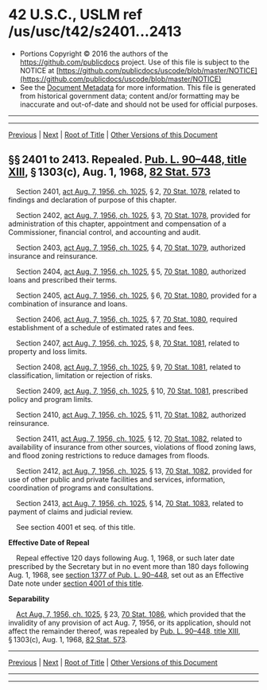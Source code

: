 ---
---

# 42 U.S.C., USLM ref /us/usc/t42/s2401...2413

* Portions Copyright © 2016 the authors of the https://github.com/publicdocs project.
  Use of this file is subject to the NOTICE at [https://github.com/publicdocs/uscode/blob/master/NOTICE](https://github.com/publicdocs/uscode/blob/master/NOTICE)
* See the [Document Metadata](././../../../..//README.md) for more information.
  This file is generated from historical government data; content and/or formatting may be inaccurate and out-of-date and should not be used for official purposes.

----------
----------

[Previous](./../../../..//us/usc/t42/ch25/m__us_usc_t42_ch25.md) | [Next](./../../../..//us/usc/t42/ch25/m__us_usc_t42_s2414.md) | [Root of Title](./../../../../) | [Other Versions of this Document](https://publicdocs.github.io/go/links?ns=uslm&ref=%2Fus%2Fusc%2Ft42%2Fs2401...2413)

## §§ 2401 to 2413. Repealed. [Pub. L. 90–448, title XIII][/us/pl/90/448/tXIII], § 1303(c), Aug. 1, 1968, [82 Stat. 573][/us/stat/82/573]

    Section 2401, [act Aug. 7, 1956, ch. 1025][/us/act/1956-08-07/ch1025], § 2, [70 Stat. 1078][/us/stat/70/1078], related to findings and declaration of purpose of this chapter.

    Section 2402, [act Aug. 7, 1956, ch. 1025][/us/act/1956-08-07/ch1025], § 3, [70 Stat. 1078][/us/stat/70/1078], provided for administration of this chapter, appointment and compensation of a Commissioner, financial control, and accounting and audit.

    Section 2403, [act Aug. 7, 1956, ch. 1025][/us/act/1956-08-07/ch1025], § 4, [70 Stat. 1079][/us/stat/70/1079], authorized insurance and reinsurance.

    Section 2404, [act Aug. 7, 1956, ch. 1025][/us/act/1956-08-07/ch1025], § 5, [70 Stat. 1080][/us/stat/70/1080], authorized loans and prescribed their terms.

    Section 2405, [act Aug. 7, 1956, ch. 1025][/us/act/1956-08-07/ch1025], § 6, [70 Stat. 1080][/us/stat/70/1080], provided for a combination of insurance and loans.

    Section 2406, [act Aug. 7, 1956, ch. 1025][/us/act/1956-08-07/ch1025], § 7, [70 Stat. 1080][/us/stat/70/1080], required establishment of a schedule of estimated rates and fees.

    Section 2407, [act Aug. 7, 1956, ch. 1025][/us/act/1956-08-07/ch1025], § 8, [70 Stat. 1081][/us/stat/70/1081], related to property and loss limits.

    Section 2408, [act Aug. 7, 1956, ch. 1025][/us/act/1956-08-07/ch1025], § 9, [70 Stat. 1081][/us/stat/70/1081], related to classification, limitation or rejection of risks.

    Section 2409, [act Aug. 7, 1956, ch. 1025][/us/act/1956-08-07/ch1025], § 10, [70 Stat. 1081][/us/stat/70/1081], prescribed policy and program limits.

    Section 2410, [act Aug. 7, 1956, ch. 1025][/us/act/1956-08-07/ch1025], § 11, [70 Stat. 1082][/us/stat/70/1082], authorized reinsurance.

    Section 2411, [act Aug. 7, 1956, ch. 1025][/us/act/1956-08-07/ch1025], § 12, [70 Stat. 1082][/us/stat/70/1082], related to availability of insurance from other sources, violations of flood zoning laws, and flood zoning restrictions to reduce damages from floods.

    Section 2412, [act Aug. 7, 1956, ch. 1025][/us/act/1956-08-07/ch1025], § 13, [70 Stat. 1082][/us/stat/70/1082], provided for use of other public and private facilities and services, information, coordination of programs and consultations.

    Section 2413, [act Aug. 7, 1956, ch. 1025][/us/act/1956-08-07/ch1025], § 14, [70 Stat. 1083][/us/stat/70/1083], related to payment of claims and judicial review.

    See section 4001 et seq. of this title.

 __Effective Date of Repeal__ 

    Repeal effective 120 days following Aug. 1, 1968, or such later date prescribed by the Secretary but in no event more than 180 days following Aug. 1, 1968, see [section 1377 of Pub. L. 90–448][/us/pl/90/448/s1377], set out as an Effective Date note under [section 4001 of this title][/us/usc/t42/s4001].

 __Separability__ 

    [Act Aug. 7, 1956, ch. 1025][/us/act/1956-08-07/ch1025], § 23, [70 Stat. 1086][/us/stat/70/1086], which provided that the invalidity of any provision of act Aug. 7, 1956, or its application, should not affect the remainder thereof, was repealed by [Pub. L. 90–448, title XIII][/us/pl/90/448/tXIII], § 1303(c), Aug. 1, 1968, [82 Stat. 573][/us/stat/82/573].

----------

[Previous](./../../../..//us/usc/t42/ch25/m__us_usc_t42_ch25.md) | [Next](./../../../..//us/usc/t42/ch25/m__us_usc_t42_s2414.md) | [Root of Title](./../../../../) | [Other Versions of this Document](https://publicdocs.github.io/go/links?ns=uslm&ref=%2Fus%2Fusc%2Ft42%2Fs2401...2413)

----------
----------

[/us/pl/90/448/tXIII]: https://publicdocs.github.io/go/links?ns=uslm&ref=%2Fus%2Fpl%2F90%2F448%2FtXIII
[/us/stat/82/573]: https://publicdocs.github.io/go/links?ns=uslm&ref=%2Fus%2Fstat%2F82%2F573
[/us/act/1956-08-07/ch1025]: https://publicdocs.github.io/go/links?ns=uslm&ref=%2Fus%2Fact%2F1956-08-07%2Fch1025
[/us/stat/70/1078]: https://publicdocs.github.io/go/links?ns=uslm&ref=%2Fus%2Fstat%2F70%2F1078
[/us/act/1956-08-07/ch1025]: https://publicdocs.github.io/go/links?ns=uslm&ref=%2Fus%2Fact%2F1956-08-07%2Fch1025
[/us/stat/70/1078]: https://publicdocs.github.io/go/links?ns=uslm&ref=%2Fus%2Fstat%2F70%2F1078
[/us/act/1956-08-07/ch1025]: https://publicdocs.github.io/go/links?ns=uslm&ref=%2Fus%2Fact%2F1956-08-07%2Fch1025
[/us/stat/70/1079]: https://publicdocs.github.io/go/links?ns=uslm&ref=%2Fus%2Fstat%2F70%2F1079
[/us/act/1956-08-07/ch1025]: https://publicdocs.github.io/go/links?ns=uslm&ref=%2Fus%2Fact%2F1956-08-07%2Fch1025
[/us/stat/70/1080]: https://publicdocs.github.io/go/links?ns=uslm&ref=%2Fus%2Fstat%2F70%2F1080
[/us/act/1956-08-07/ch1025]: https://publicdocs.github.io/go/links?ns=uslm&ref=%2Fus%2Fact%2F1956-08-07%2Fch1025
[/us/stat/70/1080]: https://publicdocs.github.io/go/links?ns=uslm&ref=%2Fus%2Fstat%2F70%2F1080
[/us/act/1956-08-07/ch1025]: https://publicdocs.github.io/go/links?ns=uslm&ref=%2Fus%2Fact%2F1956-08-07%2Fch1025
[/us/stat/70/1080]: https://publicdocs.github.io/go/links?ns=uslm&ref=%2Fus%2Fstat%2F70%2F1080
[/us/act/1956-08-07/ch1025]: https://publicdocs.github.io/go/links?ns=uslm&ref=%2Fus%2Fact%2F1956-08-07%2Fch1025
[/us/stat/70/1081]: https://publicdocs.github.io/go/links?ns=uslm&ref=%2Fus%2Fstat%2F70%2F1081
[/us/act/1956-08-07/ch1025]: https://publicdocs.github.io/go/links?ns=uslm&ref=%2Fus%2Fact%2F1956-08-07%2Fch1025
[/us/stat/70/1081]: https://publicdocs.github.io/go/links?ns=uslm&ref=%2Fus%2Fstat%2F70%2F1081
[/us/act/1956-08-07/ch1025]: https://publicdocs.github.io/go/links?ns=uslm&ref=%2Fus%2Fact%2F1956-08-07%2Fch1025
[/us/stat/70/1081]: https://publicdocs.github.io/go/links?ns=uslm&ref=%2Fus%2Fstat%2F70%2F1081
[/us/act/1956-08-07/ch1025]: https://publicdocs.github.io/go/links?ns=uslm&ref=%2Fus%2Fact%2F1956-08-07%2Fch1025
[/us/stat/70/1082]: https://publicdocs.github.io/go/links?ns=uslm&ref=%2Fus%2Fstat%2F70%2F1082
[/us/act/1956-08-07/ch1025]: https://publicdocs.github.io/go/links?ns=uslm&ref=%2Fus%2Fact%2F1956-08-07%2Fch1025
[/us/stat/70/1082]: https://publicdocs.github.io/go/links?ns=uslm&ref=%2Fus%2Fstat%2F70%2F1082
[/us/act/1956-08-07/ch1025]: https://publicdocs.github.io/go/links?ns=uslm&ref=%2Fus%2Fact%2F1956-08-07%2Fch1025
[/us/stat/70/1082]: https://publicdocs.github.io/go/links?ns=uslm&ref=%2Fus%2Fstat%2F70%2F1082
[/us/act/1956-08-07/ch1025]: https://publicdocs.github.io/go/links?ns=uslm&ref=%2Fus%2Fact%2F1956-08-07%2Fch1025
[/us/stat/70/1083]: https://publicdocs.github.io/go/links?ns=uslm&ref=%2Fus%2Fstat%2F70%2F1083
[/us/pl/90/448/s1377]: https://publicdocs.github.io/go/links?ns=uslm&ref=%2Fus%2Fpl%2F90%2F448%2Fs1377
[/us/usc/t42/s4001]: https://publicdocs.github.io/go/links?ns=uslm&ref=%2Fus%2Fusc%2Ft42%2Fs4001
[/us/act/1956-08-07/ch1025]: https://publicdocs.github.io/go/links?ns=uslm&ref=%2Fus%2Fact%2F1956-08-07%2Fch1025
[/us/stat/70/1086]: https://publicdocs.github.io/go/links?ns=uslm&ref=%2Fus%2Fstat%2F70%2F1086
[/us/pl/90/448/tXIII]: https://publicdocs.github.io/go/links?ns=uslm&ref=%2Fus%2Fpl%2F90%2F448%2FtXIII
[/us/stat/82/573]: https://publicdocs.github.io/go/links?ns=uslm&ref=%2Fus%2Fstat%2F82%2F573


